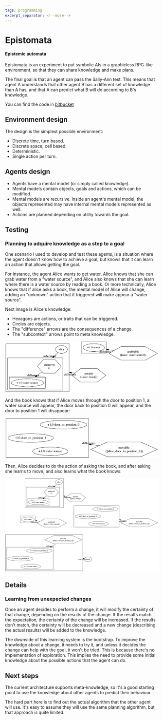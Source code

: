 ```yaml
---
tags: programming
excerpt_separator: <!--more-->
---
```


# Epistomata
#### Epistemic automata

Epistomata is an experiment to put symbolic AIs in a graphicless RPG-like
environment, so that they can share knowledge and make plans.

The final goal is that an agent can pass the Sally-Ann test. This means
that agent A understands that other agent B has a different set of knowledge
than A has, and that A can predict what B will do according to B's knowledge.
<!--more-->

You can find the code in [bitbucket](https://bitbucket.org/mutcoll/epistomata)

## Environment design

The design is the simplest possible environment:

- Discrete time, turn based.
- Discrete space, cell based.
- Deterministic.
- Single action per turn.

## Agents design

- Agents have a mental model (or simply called knowledge).
- Mental models contain objects, goals and actions, which can be modified.
- Mental models are recursive. Inside an agent's mental model, the objects
  represented may have internal mental models represented as well.
- Actions are planned depending on utility towards the goal.

## Testing

### Planning to adquire knowledge as a step to a goal

One scenario I used to develop and test these agents, is a situation where the
agent doesn't know how to achieve a goal, but knows that it can learn an action
that allows getting the goal.

For instance, the agent Alice wants to get water. Alice knows that she can grab
water from a "water source", and Alice also knows that she can learn where there
is a water source by reading a book. Or more technically, Alice knows that if
alice asks a book, the mental model of Alice will change, adding an "unknown"
action that if triggered will make appear a "water source".

Next image is Alice's knowledge:

- Hexagons are actions, or traits that can be triggered.
- Circles are objects.
- The "difference" arrows are the consequences of a change.
- The "subcontext" arrows point to meta knowledge.

![unable to load image](/assets/initial_knowledge.png)

And the book knows that if Alice moves through the door to position 1, a water
source will appear, the door back to position 0 will appear, and the door to
position 1 will disappear:

![unable to load image](/assets/initial_book_knowledge.png)

Then, Alice decides to do the action of asking the book, and after asking she
learns to move, and also learns what the book knows:

![unable to load image](/assets/final_knowledge.png)


## Details

### Learning from unexpected changes

Once an agent decides to perform a change, it will modify the certainty of that
change, depending on the results of the change. If the results match the
expectation, the certainty of the change will be increased. If the results don't
match, the certainty will be decreased and a new change (describing the actual
results) will be added to the knowledge.

The downside of this learning system is the bootstrap. To improve the knowledge
about a change, it needs to try it, and unless it decides the change can help
with the goal, it won't be tried. This is because there's no implementation of
exploration. This implies the need to provide some initial knowledge about the
possible actions that the agent can do.


## Next steps

The current architecture supports meta-knowledge, so it's a good starting point
to use the knowledge about other agents to predict their behaviour.

The hard part here is to find out the actual algorithm that the other agent will
use. It's easy to assume they will use the same planning algorithm, but that
approach is quite limited.

